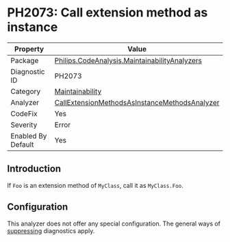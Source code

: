 # PH2073: Call extension method as instance

| Property | Value  |
|--|--|
| Package | [Philips.CodeAnalysis.MaintainabilityAnalyzers](https://www.nuget.org/packages/Philips.CodeAnalysis.MaintainabilityAnalyzers) |
| Diagnostic ID | PH2073 |
| Category  | [Maintainability](../Maintainability.md) |
| Analyzer | [CallExtensionMethodsAsInstanceMethodsAnalyzer](https://github.com/philips-software/roslyn-analyzers/blob/master/Philips.CodeAnalysis.MaintainabilityAnalyzers/Maintainability/CallExtensionMethodsAsInstanceMethodsAnalyzer.cs)
| CodeFix  | Yes |
| Severity | Error |
| Enabled By Default | Yes |

## Introduction

If `Foo` is an extension method of `MyClass`, call it as `MyClass.Foo`.

## Configuration

This analyzer does not offer any special configuration. The general ways of [suppressing](https://learn.microsoft.com/en-us/dotnet/fundamentals/code-analysis/suppress-warnings) diagnostics apply.
